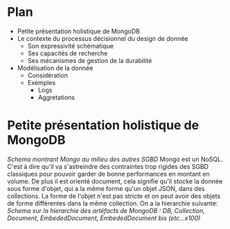 # Plan
- Petite présentation holistique de MongoDB
- Le contexte du processus décisionnel du design de donnée
  - Son expressivité schématique
  - Ses capacités de recherche
  - Ses mécanismes de gestion de la durabilité
- Modélisation de la donnée
  - Considération
  - Exemples
    - Logs
    - Aggretations

# Petite présentation holistique de MongoDB

_Schema montrant Mongo au milieu des autres SGBD_
Mongo est un NoSQL. C'est à dire qu'il va s'astreindre des contraintes trop rigides des SGBD classiques pour pouvoir garder de bonne performances en montant en volume. De plus il est orienté document, cela signifie qu'il stocke la donnée sous forme d'objet, qui a la même forme qu'un objet JSON, dans des collections. La forme de l'objet n'est pas stricte et on peut avoir des objets de forme différentes dans la même collection.
On a la hierarchie suivante:
_Schema sur la hierarchie des artéfacts de MongoDB : DB, Collection, Document, EmbededDocument, EmbededDocument bis (etc...x100)_


